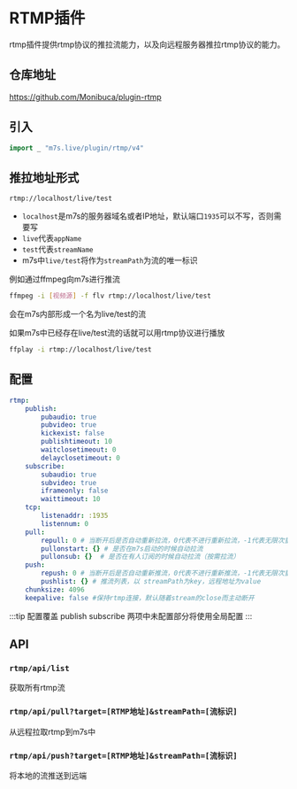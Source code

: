 # RTMP插件
rtmp插件提供rtmp协议的推拉流能力，以及向远程服务器推拉rtmp协议的能力。

## 仓库地址

https://github.com/Monibuca/plugin-rtmp

## 引入
```go
import _ "m7s.live/plugin/rtmp/v4"
```

## 推拉地址形式
```
rtmp://localhost/live/test
```
- `localhost`是m7s的服务器域名或者IP地址，默认端口`1935`可以不写，否则需要写
- `live`代表`appName`
- `test`代表`streamName`
- m7s中`live/test`将作为`streamPath`为流的唯一标识


例如通过ffmpeg向m7s进行推流

```bash
ffmpeg -i [视频源] -f flv rtmp://localhost/live/test
```

会在m7s内部形成一个名为live/test的流


如果m7s中已经存在live/test流的话就可以用rtmp协议进行播放
```bash
ffplay -i rtmp://localhost/live/test
```


## 配置

```yaml
rtmp:
    publish:
        pubaudio: true
        pubvideo: true
        kickexist: false
        publishtimeout: 10
        waitclosetimeout: 0
        delayclosetimeout: 0
    subscribe:
        subaudio: true
        subvideo: true
        iframeonly: false
        waittimeout: 10
    tcp:
        listenaddr: :1935
        listennum: 0
    pull:
        repull: 0 # 当断开后是否自动重新拉流，0代表不进行重新拉流，-1代表无限次重新拉流
        pullonstart: {} # 是否在m7s启动的时候自动拉流
        pullonsub: {}  # 是否在有人订阅的时候自动拉流（按需拉流）
    push:
        repush: 0 # 当断开后是否自动重新推流，0代表不进行重新推流，-1代表无限次重新推流
        pushlist: {} # 推流列表，以 streamPath为key，远程地址为value
    chunksize: 4096
    keepalive: false #保持rtmp连接，默认随着stream的close而主动断开
```
:::tip 配置覆盖
publish
subscribe
两项中未配置部分将使用全局配置
:::

## API
### `rtmp/api/list`
获取所有rtmp流

### `rtmp/api/pull?target=[RTMP地址]&streamPath=[流标识]`
从远程拉取rtmp到m7s中

### `rtmp/api/push?target=[RTMP地址]&streamPath=[流标识]`
将本地的流推送到远端